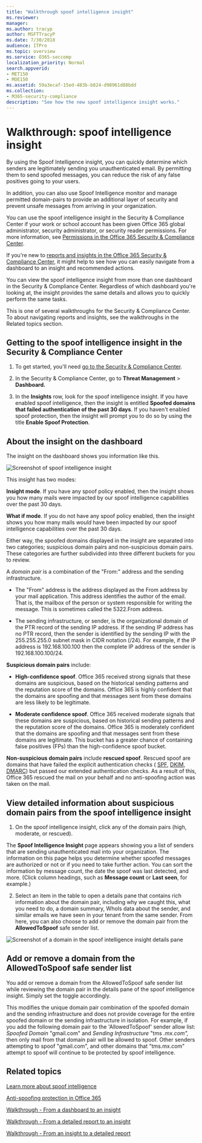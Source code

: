 ```yaml
---
title: "Walkthrough spoof intelligence insight"
ms.reviewer: 
manager: 
ms.author: tracyp
author: MSFTTracyP
ms.date: 7/30/2018
audience: ITPro
ms.topic: overview
ms.service: O365-seccomp
localization_priority: Normal
search.appverid:
- MET150
- MOE150
ms.assetid: 59a3ecaf-15ed-483b-b824-d98961d88bdd
ms.collection:
- M365-security-compliance
description: "See how the new spoof intelligence insight works."
---
```


# Walkthrough: spoof intelligence insight

By using the Spoof Intelligence insight, you can quickly determine which senders are legitimately sending you unauthenticated email. By permitting them to send spoofed messages, you can reduce the risk of any false positives going to your users.
  
In addition, you can also use Spoof Intelligence monitor and manage permitted domain-pairs to provide an additional layer of security and prevent unsafe messages from arriving in your organization.
  
You can use the spoof intelligence insight in the Security &amp; Compliance Center if your work or school account has been given Office 365 global administrator, security administrator, or security reader permissions. For more information, see [Permissions in the Office 365 Security &amp; Compliance Center](permissions-in-the-security-and-compliance-center.md).
  
If you're new to [reports and insights in the Office 365 Security &amp; Compliance Center](reports-and-insights-in-security-and-compliance.md), it might help to see how you can easily navigate from a dashboard to an insight and recommended actions.
  
You can view the spoof intelligence insight from more than one dashboard in the Security &amp; Compliance Center. Regardless of which dashboard you're looking at, the insight provides the same details and allows you to quickly perform the same tasks.
  
This is one of several walkthroughs for the Security &amp; Compliance Center. To about navigating reports and insights, see the walkthroughs in the Related topics section.
  
## Getting to the spoof intelligence insight in the Security &amp; Compliance Center

1. To get started, you'll need [go to the Security &amp; Compliance Center](go-to-the-securitycompliance-center.md).
    
2. In the Security &amp; Compliance Center, go to **Threat Management** \> **Dashboard.**
    
3. In the **Insights** row, look for the spoof intelligence insight. If you have enabled spoof intelligence, then the insight is entitled **Spoofed domains that failed authentication of the past 30 days**. If you haven't enabled spoof protection, then the insight will prompt you to do so by using the title **Enable Spoof Protection**. 
    
## About the insight on the dashboard

The insight on the dashboard shows you information like this.
  
![Screenshot of spoof intelligence insight](media/28aeabac-c1a1-4d16-9fbe-14996f742a9a.png)
  
This insight has two modes:
  
 **Insight mode**. If you have any spoof policy enabled, then the insight shows you how many mails were impacted by our spoof intelligence capabilities over the past 30 days. 
  
 **What if mode**. If you do not have any spoof policy enabled, then the insight shows you how many mails  *would*  have been impacted by our spoof intelligence capabilities over the past 30 days. 
  
Either way, the spoofed domains displayed in the insight are separated into two categories; suspicious domain pairs and non-suspicious domain pairs. These categories are further subdivided into three different buckets for you to review. 
  
A  *domain pair*  is a combination of the "From:" address and the sending infrastructure. 
  
- The "From" address is the address displayed as the From address by your mail application. This address identifies the author of the email. That is, the mailbox of the person or system responsible for writing the message. This is sometimes called the 5322.From address.
    
- The sending infrastructure, or sender, is the organizational domain of the PTR record of the sending IP address. If the sending IP address has no PTR record, then the sender is identified by the sending IP with the 255.255.255.0 subnet mask in CIDR notation (/24). For example, if the IP address is 192.168.100.100 then the complete IP address of the sender is 192.168.100.100/24.
    
 **Suspicious domain pairs** include: 
  
- **High-confidence spoof**. Office 365 received strong signals that these domains are suspicious, based on the historical sending patterns and the reputation score of the domains. Office 365 is highly confident that the domains are spoofing and that messages sent from these domains are less likely to be legitimate. 
    
- **Moderate confidence spoof**. Office 365 received moderate signals that these domains are suspicious, based on historical sending patterns and the reputation score of the domains. Office 365 is moderately confident that the domains are spoofing and that messages sent from these domains are legitimate. This bucket has a greater chance of containing false positives (FPs) than the high-confidence spoof bucket. 
    
 **Non-suspicious domain pairs** include **rescued spoof**. Rescued spoof are domains that have failed the explicit authentication checks ( [SPF](https://docs.microsoft.com/office365/SecurityCompliance/how-office-365-uses-spf-to-prevent-spoofing), [DKIM](https://docs.microsoft.com/office365/SecurityCompliance/use-dkim-to-validate-outbound-email), [DMARC](https://docs.microsoft.com/office365/SecurityCompliance/use-dmarc-to-validate-email)) but passed our extended authentication checks. As a result of this, Office 365 rescued the mail on your behalf and no anti-spoofing action was taken on the mail. 
  
## View detailed information about suspicious domain pairs from the spoof intelligence insight

1. On the spoof intelligence insight, click any of the domain pairs (high, moderate, or rescued).
  
The **Spoof Intelligence Insight** page appears showing you a list of senders that are sending unauthenticated mail into your organization. The information on this page helps you determine whether spoofed messages are authorized or not or if you need to take further action. You can sort the information by message count, the date the spoof was last detected, and more. (Click column headings, such as **Message count** or **Last seen**, for example.) 
    
2. Select an item in the table to open a details pane that contains rich information about the domain pair, including why we caught this, what you need to do, a domain summary, WhoIs data about the sender, and similar emails we have seen in your tenant from the same sender. From here, you can also choose to add or remove the domain pair from the **AllowedToSpoof** safe sender list. 
  
![Screenshot of a domain in the spoof intelligence insight details pane](media/03ad3e6e-2010-4e8e-b92e-accc8bbebb79.png)
  
## Add or remove a domain from the AllowedToSpoof safe sender list

You add or remove a domain from the AllowedToSpoof safe sender list while reviewing the domain pair in the details pane of the spoof intelligence insight. Simply set the toggle accordingly.
  
This modifies the unique domain pair combination of the spoofed domain and the sending infrastructure and does not provide coverage for the entire spoofed domain or the sending infrastructure in isolation. For example, if you add the following domain pair to the 'AllowedToSpoof' sender allow list:  *Spoofed Domain*  "gmail.com" and  *Sending Infrastructure*  "tms  *.mx.com",*  then only mail from that domain pair will be allowed to spoof. Other senders attempting to spoof "gmail.com", and other domains that "tms.mx.com" attempt to spoof will continue to be protected by spoof intelligence. 
  
## Related topics

[Learn more about spoof intelligence](learn-about-spoof-intelligence.md)
  
[Anti-spoofing protection in Office 365](anti-spoofing-protection.md)
  
[Walkthrough - From a dashboard to an insight](from-a-dashboard-to-an-insight.md)
  
[Walkthrough - From a detailed report to an insight](from-a-detailed-report-to-an-insight.md)
  
[Walkthrough - From an insight to a detailed report](from-an-insight-to-a-detailed-report.md)
  

